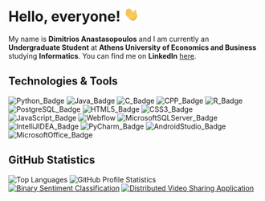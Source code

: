 # Hello, everyone! <img src="https://raw.githubusercontent.com/dimitrios-anastasopoulos/dimitrios-anastasopoulos/main/wave.gif" width="30px">

My name is **Dimitrios Anastasopoulos** and I am currently an **Undergraduate Student** at **Athens University of Economics and Business** studying **Informatics**. You can find me on **LinkedIn** [here](https://www.linkedin.com/in/dimitrios-anastasopoulos/).

## Technologies & Tools

![Python_Badge](https://img.shields.io/badge/-Python-3776AB?style=for-the-badge&logo=python&logoColor=white)
![Java_Badge](https://img.shields.io/badge/-Java-007396?style=for-the-badge&logo=java&logoColor=white)
![C_Badge](https://img.shields.io/badge/-C-A8B9CC?style=for-the-badge&logo=c&logoColor=white)
![CPP_Badge](https://img.shields.io/badge/-C++-00599C?style=for-the-badge&logo=cplusplus&logoColor=white)
![R_Badge](https://img.shields.io/badge/-R-276DC3?style=for-the-badge&logo=r&logoColor=white)
![PostgreSQL_Badge](https://img.shields.io/badge/-PostgreSQL-4169E1?style=for-the-badge&logo=postgresql&logoColor=white)
![HTML5_Badge](https://img.shields.io/badge/-HTML-E34F26?style=for-the-badge&logo=html5&logoColor=white)
![CSS3_Badge](https://img.shields.io/badge/-CSS-1572B6?style=for-the-badge&logo=css3&logoColor=white)
![JavaScript_Badge](https://img.shields.io/badge/-JavaScript-F7DF1E?style=for-the-badge&logo=javascript&logoColor=white)
![Webflow](https://img.shields.io/badge/-Webflow-4353FF?style=for-the-badge&logo=webflow&logoColor=white)
![MicrosoftSQLServer_Badge](https://img.shields.io/badge/-Microsoft%20SQL%20Server-CC2927?style=for-the-badge&logo=microsoftsqlserver&logoColor=white)
![IntelliJIDEA_Badge](https://img.shields.io/badge/-IntelliJ%20IDEA-000000?style=for-the-badge&logo=intellijidea&logoColor=white)
![PyCharm_Badge](https://img.shields.io/badge/-PyCharm-000000?style=for-the-badge&logo=pycharm&logoColor=white)
![AndroidStudio_Badge](https://img.shields.io/badge/-Android%20Studio-3DDC84?style=for-the-badge&logo=androidstudio&logoColor=white)
![MicrosoftOffice_Badge](https://img.shields.io/badge/-Microsoft%20Office-D83B01?style=for-the-badge&logo=microsoftoffice&logoColor=white)

## GitHub Statistics

<img src="https://github-readme-stats.vercel.app/api/top-langs/?username=dimitrios-anastasopoulos&&langs_count=3&theme=tokyonight" alt="Top Languages"/> <img src="https://github-readme-stats.vercel.app/api?username=dimitrios-anastasopoulos&theme=tokyonight&show_icons=true" alt="GitHub Profile Statistics"/>
[<img src="https://github-readme-stats.vercel.app/api/pin/?username=dimitrios-anastasopoulos&repo=Binary-Sentiment-Classification&theme=tokyonight" alt="Binary Sentiment Classification"/>](https://github.com/dimitrios-anastasopoulos/Binary-Sentiment-Classification) [<img src="https://github-readme-stats.vercel.app/api/pin/?username=dimitrios-anastasopoulos&repo=Distributed-Video-Sharing-Application&theme=tokyonight" alt="Distributed Video Sharing Application"/>](https://github.com/dimitrios-anastasopoulos/Distributed-Video-Sharing-Application)

<!-- Resources -->
<!-- Icons: https://simpleicons.org/ -->
<!-- Slugs: https://github.com/simple-icons/simple-icons/blob/develop/slugs.md -->
<!-- Shields: https://shields.io/ -->
<!-- GitHub Statistics: https://github.com/anuraghazra/github-readme-stats -->
